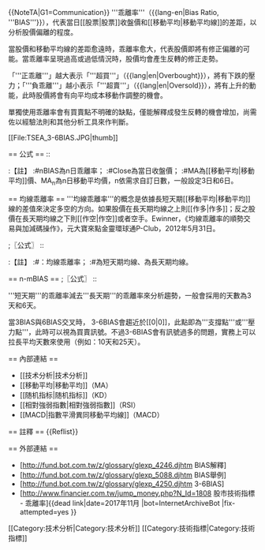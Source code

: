{{NoteTA|G1=Communication}}
'''乖離率'''（{{lang-en|Bias Ratio, '''BIAS'''}}），代表當日[[股票|股票]]收盤價和[[移動平均|移動平均線]]的差距，以分析股價偏離的程度。

當股價和移動平均線的差距愈遠時，乖離率愈大，代表股價即將有修正偏離的可能。當乖離率呈現過高或過低情況時，股價均會產生反轉的修正走勢。

「'''正乖離'''」越大表示「'''超買'''」（{{lang|en|Overbought}}），將有下跌的壓力；「'''負乖離'''」越小表示「'''超賣'''」（{{lang|en|Oversold}}），將有上升的動能，此時股價將會有向平均成本移動作調整的機會。

單獨使用乖離率會有買賣點不明確的缺點，僅能解釋成發生反轉的機會增加，尚需佐以經驗法則和其他分析工具來作判斷。

[[File:TSEA_3-6BIAS.JPG|thumb]]

== 公式 ==
::<math>
nBIAS = \frac{Close - MA_n}{MA_n} \times{100}\%
</math>

:【註】
:#nBIAS為n日乖離率；
:#Close為當日收盤價；
:#MA為[[移動平均|移動平均]]價、MA<sub>n</sub>為n日移動平均價，n依需求自訂日數，一般設定3日和6日。

== 均線乖離率 ==
'''均線乖離率'''的概念是依據長短天期[[移動平均|移動平均]]線的差值來決定多空的方向。如果股價在長天期均線之上則[[作多|作多]]；反之股價在長天期均線之下則[[作空|作空]]或者空手。<ref>Ewinner，《均線乖離率的順勢交易與加減碼操作》，元大寶來點金靈環球通P-Club，2012年5月31日。</ref>

;〖公式〗
::<math>
BIAS_{(MA)} = \frac{MA_{short} - MA_{long}}{MA_{long}} \times{100}\%
</math>

:【註】
:#<math>\begin{smallmatrix} BIAS_{(MA)} \end{smallmatrix}</math>：均線乖離率；
:#<math>\begin{smallmatrix} MA_{short} \end{smallmatrix}</math>為短天期均線、<math>\begin{smallmatrix}MA_{long} \end{smallmatrix}</math>為長天期均線。

== n-mBIAS ==
;〖公式〗
::<math>n-mBIAS = nBIAS - mBIAS</math>

'''短天期'''的乖離率減去'''長天期'''的乖離率來分析趨勢，一般會採用的天數為3天和6天。

當3BIAS與6BIAS交叉時， 3-6BIAS會趨近於[[0|0]]，此點即為'''支撐點'''或'''壓力點'''，此時可以視為買賣訊號。不過3-6BIAS會有訊號過多的問題，實務上可以拉長平均天數來使用（例如：10天和25天）。

== 內部連結 ==
* [[技术分析|技术分析]]
* [[移動平均|移動平均]]（MA）
* [[随机指标|随机指标]]（KD）
* [[相對強弱指數|相對強弱指數]]（RSI）
* [[MACD|指數平滑異同移動平均線]]（MACD）

== 註釋 ==
{{Reflist}}

== 外部連結 ==
* [http://fund.bot.com.tw/z/glossary/glexp_4246.djhtm BIAS解釋]
* [http://fund.bot.com.tw/z/glossary/glexp_5088.djhtm BIAS舉例]
* [http://fund.bot.com.tw/z/glossary/glexp_4250.djhtm 3-6BIAS]
* [http://www.financier.com.tw/jump_money.php?N_Id=1808 股市技術指標 - 乖離率]{{dead link|date=2017年11月 |bot=InternetArchiveBot |fix-attempted=yes }}

[[Category:技术分析|Category:技术分析]]
[[Category:技術指標|Category:技術指標]]